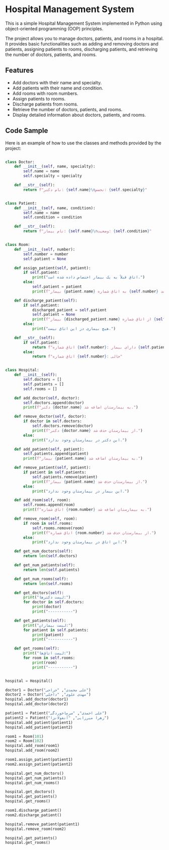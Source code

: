 # Hospital Management System

This is a simple Hospital Management System implemented in Python using object-oriented programming (OOP) principles.

The project allows you to manage doctors, patients, and rooms in a hospital. It provides basic functionalities such as adding and removing doctors and patients, assigning patients to rooms, discharging patients, and retrieving the number of doctors, patients, and rooms.

## Features

- Add doctors with their name and specialty.
- Add patients with their name and condition.
- Add rooms with room numbers.
- Assign patients to rooms.
- Discharge patients from rooms.
- Retrieve the number of doctors, patients, and rooms.
- Display detailed information about doctors, patients, and rooms.

## Code Sample

Here is an example of how to use the classes and methods provided by the project:

```python

class Doctor:
    def __init__(self, name, specialty):
        self.name = name
        self.specialty = specialty

    def __str__(self):
        return f"نام دکتر: {self.name}\nتخصص: {self.specialty}"


class Patient:
    def __init__(self, name, condition):
        self.name = name
        self.condition = condition

    def __str__(self):
        return f"نام بیمار: {self.name}\nوضعیت: {self.condition}"


class Room:
    def __init__(self, number):
        self.number = number
        self.patient = None

    def assign_patient(self, patient):
        if self.patient:
            print("اتاق قبلاً به یک بیمار اختصاص داده شده است.")
        else:
            self.patient = patient
            print(f"بیمار {patient.name} به اتاق شماره {self.number} منتقل شد.")

    def discharge_patient(self):
        if self.patient:
            discharged_patient = self.patient
            self.patient = None
            print(f"بیمار {discharged_patient.name} از اتاق شماره {self.number} ترخیص شد.")
        else:
            print("هیچ بیماری در این اتاق نیست.")

    def __str__(self):
        if self.patient:
            return f"اتاق شماره {self.number}: دارای بیمار {self.patient.name}"
        else:
            return f"اتاق شماره {self.number}: خالی"


class Hospital:
    def __init__(self):
        self.doctors = []
        self.patients = []
        self.rooms = []

    def add_doctor(self, doctor):
        self.doctors.append(doctor)
        print(f"دکتر {doctor.name} به بیمارستان اضافه شد.")

    def remove_doctor(self, doctor):
        if doctor in self.doctors:
            self.doctors.remove(doctor)
            print(f"دکتر {doctor.name} از بیمارستان حذف شد.")
        else:
            print("این دکتر در بیمارستان وجود ندارد.")

    def add_patient(self, patient):
        self.patients.append(patient)
        print(f"بیمار {patient.name} به بیمارستان اضافه شد.")

    def remove_patient(self, patient):
        if patient in self.patients:
            self.patients.remove(patient)
            print(f"بیمار {patient.name} از بیمارستان حذف شد.")
        else:
            print("این بیمار در بیمارستان وجود ندارد.")

    def add_room(self, room):
        self.rooms.append(room)
        print(f"اتاق شماره {room.number} به بیمارستان اضافه شد.")

    def remove_room(self, room):
        if room in self.rooms:
            self.rooms.remove(room)
            print(f"اتاق شماره {room.number} از بیمارستان حذف شد.")
        else:
            print("این اتاق در بیمارستان وجود ندارد.")

    def get_num_doctors(self):
        return len(self.doctors)

    def get_num_patients(self):
        return len(self.patients)

    def get_num_rooms(self):
        return len(self.rooms)

    def get_doctors(self):
        print("لیست دکترها:")
        for doctor in self.doctors:
            print(doctor)
            print("-----------")

    def get_patients(self):
        print("لیست بیماران:")
        for patient in self.patients:
            print(patient)
            print("-----------")

    def get_rooms(self):
        print("لیست اتاق‌ها:")
        for room in self.rooms:
            print(room)
            print("-----------")


hospital = Hospital()

doctor1 = Doctor("علی محمدی", "جراحی")
doctor2 = Doctor("مهدی علوی", "داخلی")
hospital.add_doctor(doctor1)
hospital.add_doctor(doctor2)

patient1 = Patient("علی احمدی", "سرماخوردگی")
patient2 = Patient("زهرا میرزایی", "آنفولانزا")
hospital.add_patient(patient1)
hospital.add_patient(patient2)

room1 = Room(101)
room2 = Room(102)
hospital.add_room(room1)
hospital.add_room(room2)

room1.assign_patient(patient1)
room2.assign_patient(patient2)

hospital.get_num_doctors()
hospital.get_num_patients()
hospital.get_num_rooms()

hospital.get_doctors()
hospital.get_patients()
hospital.get_rooms()

room1.discharge_patient()
room2.discharge_patient()

hospital.remove_patient(patient1)
hospital.remove_room(room2)

hospital.get_patients()
hospital.get_rooms()

